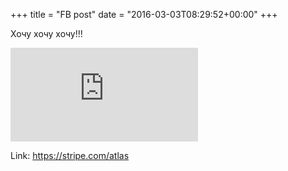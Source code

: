 +++
title = "FB post"
date = "2016-03-03T08:29:52+00:00"
+++

Хочу хочу хочу!!! 

![Photo](https://external.xx.fbcdn.net/safe_image.php?d=AQCLOEFH7OsJbLy1&w=130&h=130&url=https%3A%2F%2Fstripe.com%2Fimg%2Fatlas%2Fsocial.png&cfs=1&_nc_hash=AQDO70okZfWgnrER)


Link: https://stripe.com/atlas
